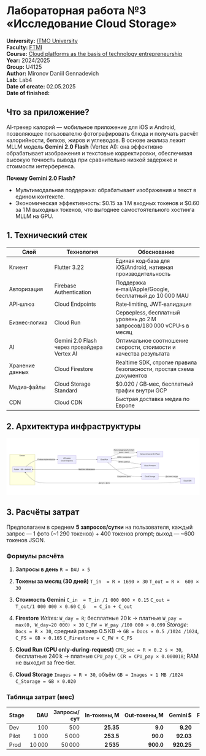 # Лабораторная работа №3 «Исследование Cloud Storage»

**University:** [ITMO University](https://itmo.ru/ru/)  
**Faculty:** [FTMI](https://ftmi.itmo.ru)  
**Course:** [Cloud platforms as the basis of technology entrepreneurship](https://itmo-ict-faculty.github.io/cloud-platforms-as-the-basis-of-technology-entrepreneurship/)  
**Year:** 2024/2025  
**Group:** U4125  
**Author:** Mironov Daniil Gennadevich  
**Lab:** Lab4  
**Date of create:** 02.05.2025  
**Date of finished:** 


## Что за приложение?

AI‑трекер калорий — мобильное приложение для iOS и Android, позволяющее пользователю фотографировать блюда и получать расчёт калорийности, белков, жиров и углеводов. В основе анализа лежит MLLM модель **Gemini 2.0 Flash** (Vertex AI): она эффективно обрабатывает изображения и текстовые корректировки, обеспечивая высокую точность вывода при сравнительно низкой задержке и стоимости интерференса.

**Почему Gemini 2.0 Flash?**

* Мультимодальная поддержка: обрабатывает изображения и текст в едином контексте.
* Экономическая эффективность: \$0.15 за 1 M входных токенов и \$0.60 за 1 M выходных токенов, что выгоднее самостоятельного хостинга MLLM на GPU.

## 1. Технический стек

| Слой            | Технология                    | Обоснование                                                                              |
| --------------- | ----------------------------- | ---------------------------------------------------------------------------------------- |
| Клиент          | Flutter 3.22                  | Единая код‑база для iOS/Android, нативная производительность                             |
| Авторизация     | Firebase Authentication       | Поддержка e‑mail/Apple/Google, бесплатный до 10 000 MAU                                  |
| API‑шлюз        | Cloud Endpoints       | Rate‑limiting, JWT‑валидация                                                             |
| Бизнес‑логика   | Cloud Run                     | Серверless, бесплатный уровень до 2 M запросов/180 000 vCPU‑s в месяц |
| AI     | Gemini 2.0 Flash через провайдера Vertex AI| Оптимальное соотношение скорости, стоимости и качества результата                        |
| Хранение данных | Cloud Firestore | Realtime SDK, строгие правила безопасности, простая схема документов                     |
| Медиа‑файлы     | Cloud Storage Standard   | \$0.020 / GB‑мес, бесплатный трафик внутри GCP                                           |
| CDN             | Cloud CDN                     | Быстрая доставка медиа по Европе                                     |

## 2. Архитектура инфраструктуры

![Диаграмма](../screenshots/diagram.png)

## 3. Расчёты затрат

Предполагаем в среднем **5 запросов/сутки** на пользователя, каждый запрос — 1 фото (\~1 290 токенов) + 400 токенов prompt; выход — \~600 токенов JSON.

### Формулы расчёта

1. **Запросы в день**
   `R = DAU × 5`

2. **Токены за месяц (30 дней)**
   `T_in  = R × 1690 × 30`
   `T_out = R ×  600 × 30`

3. **Стоимость Gemini**
   `C_in  = T_in /1 000 000 × 0.15`
   `C_out = T_out/1 000 000 × 0.60`
   `C_G   = C_in + C_out`

4. **Firestore**
   *Writes:* `W_day = R`; бесплатные 20 k → платные `W_pay = max(0, W_day−20 000) × 30`
   `C_FW = W_pay /100 000 × 0.099`
   *Storage:* `Docs = R × 30`, средний размер 0.5 KB →
   `GB = Docs × 0.5 /1024 /1024`, `C_FS = GB × 0.165`
   `C_Firestore = C_FW + C_FS`

5. **Cloud Run (CPU only‑during‑request)**
   `CPU_sec = R × 0.2 s × 30`, бесплатные 240 k → платные `CPU_pay`
   `C_CR = CPU_pay × 0.000018`; RAM не выходит за free‑tier.

6. **Cloud Storage**
   `Images = R × 30`, объём `GB = Images × 1 MB /1024`
   `C_Storage = GB × 0.020`

### Таблица затрат (мес)

| Stage |    DAU | Запросы/сут | In‑токены, M | Out‑токены, M | **Gemini \$** | Firestore \$ | Cloud Run \$ | Storage \$ | **Итого \$** |
| ----- | -----: | ----------: | -----------: | ------------: | ------------: | -----------: | -----------: | ---------: | -----------: |
| Dev   |    100 |         500 |    **25.35** |       **9.0** |      **9.20** |        0.001 |            0 |       0.29 |     **9.50** |
| Pilot |  1 000 |       5 000 |    **253.5** |      **90.0** |     **92.03** |        0.012 |            0 |       2.93 |    **94.97** |
| Prod  | 10 000 |      50 000 |    **2 535** |     **900.0** |    **920.25** |         1.01 |         1.08 |      29.30 |   **951.64** |